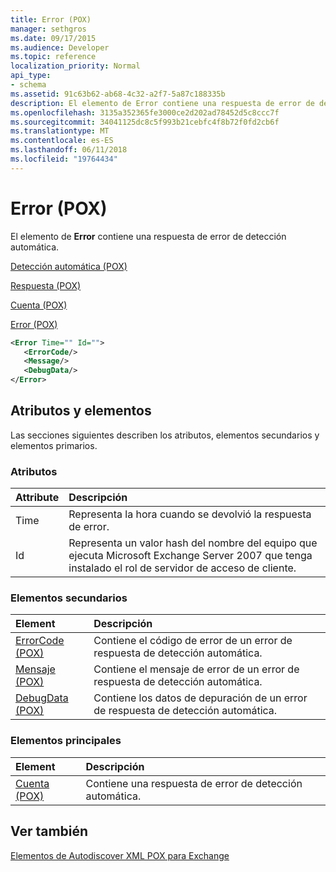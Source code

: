 ```yaml
---
title: Error (POX)
manager: sethgros
ms.date: 09/17/2015
ms.audience: Developer
ms.topic: reference
localization_priority: Normal
api_type:
- schema
ms.assetid: 91c63b62-ab68-4c32-a2f7-5a87c188335b
description: El elemento de Error contiene una respuesta de error de detección automática.
ms.openlocfilehash: 3135a352365fe3000ce2d202ad78452d5c8ccc7f
ms.sourcegitcommit: 34041125dc8c5f993b21cebfc4f8b72f0fd2cb6f
ms.translationtype: MT
ms.contentlocale: es-ES
ms.lasthandoff: 06/11/2018
ms.locfileid: "19764434"
---
```

# <a name="error-pox"></a>Error (POX)

El elemento de **Error** contiene una respuesta de error de detección automática. 
  
[Detección automática (POX)](autodiscover-pox.md)
  
[Respuesta (POX)](response-pox.md)
  
[Cuenta (POX)](account-pox.md)
  
[Error (POX)](error-pox.md)
  
```xml
<Error Time="" Id="">
   <ErrorCode/>
   <Message/>
   <DebugData/>
</Error>
```

## <a name="attributes-and-elements"></a>Atributos y elementos

Las secciones siguientes describen los atributos, elementos secundarios y elementos primarios.
  
### <a name="attributes"></a>Atributos

|**Attribute**|**Descripción**|
|:-----|:-----|
|Time  <br/> |Representa la hora cuando se devolvió la respuesta de error.  <br/> |
|Id  <br/> |Representa un valor hash del nombre del equipo que ejecuta Microsoft Exchange Server 2007 que tenga instalado el rol de servidor de acceso de cliente.  <br/> |
   
### <a name="child-elements"></a>Elementos secundarios

|**Element**|**Descripción**|
|:-----|:-----|
|[ErrorCode (POX)](errorcode-pox.md) <br/> |Contiene el código de error de un error de respuesta de detección automática.  <br/> |
|[Mensaje (POX)](message-pox.md) <br/> |Contiene el mensaje de error de un error de respuesta de detección automática.  <br/> |
|[DebugData (POX)](debugdata-pox.md) <br/> |Contiene los datos de depuración de un error de respuesta de detección automática.  <br/> |
   
### <a name="parent-elements"></a>Elementos principales

|**Element**|**Descripción**|
|:-----|:-----|
|[Cuenta (POX)](account-pox.md) <br/> |Contiene una respuesta de error de detección automática.  <br/> |
   
## <a name="see-also"></a>Ver también



[Elementos de Autodiscover XML POX para Exchange](pox-autodiscover-xml-elements-for-exchange.md)

